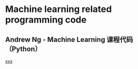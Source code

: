 # Machine learning related programming code

## Andrew Ng - Machine Learning 课程代码（Python）

[xxx](https://github.com/ezxiake/machine_learning_related/tree/Machine-Learning-AndrewNg-Python3)
